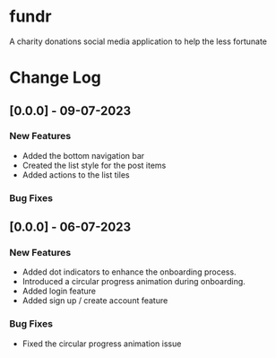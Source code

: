 # fundr
A charity donations social media application to help the less fortunate

# Change Log

## [0.0.0] - 09-07-2023

### New Features
- Added the bottom navigation bar
- Created the list style for the post items
- Added actions to the list tiles

### Bug Fixes


## [0.0.0] - 06-07-2023

### New Features
- Added dot indicators to enhance the onboarding process.
- Introduced a circular progress animation during onboarding.
- Added login feature
- Added sign up / create account feature

### Bug Fixes
- Fixed the circular progress animation issue
